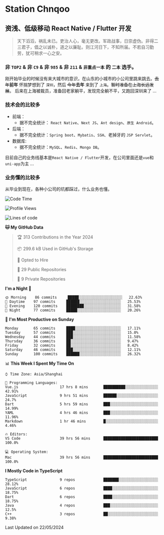 # Station Chnqoo

## 资浅、低级移动 React Native / Flutter 开发

> 天下滔滔，祸乱未已。吏治人心，毫无更改。军政战事，日崇虚伪。非得二三君子，倡之以诚朴，道之以廉耻。则江河日下，不知所届。不若自习勤劳，犹可稍求一心之安。

### 非 `TOP2` & 非 `C9` & 非 `985` & 非 `211` & `非重点一本` 的 `二本` 选手。

刚开始毕业的时候没有来大城市的意识，在山东的小城市的小公司里跳来跳去。~~去年~~**前年** 怀揣梦想到了 `深圳`，然后 ~~今年~~**去年** 来到了 `上海`。~~暂时准备在上海长远发展~~。
后来在上海被裁员，准备回老家躺平，发现完全躺不平，又跑回深圳来了 ...

### 技术会的比较多

- 前端：
  - 据不完全统计： `React Native`、`Next JS`、`Ant design`、`原生 Android`。
- 后端：
  - 据不完全统计：`Spring boot`、`Mybatis`、`SSH`、老掉牙的 `JSP Servlet`。
- 数据库:
  - 据不完全统计：`MySQL`、`Redis`、`Mongo DB`。

目前自己的业务线基本是`React Native / Flutter`开发，在公司里面还是`vue`和`uni-app`为主 ...

### 业务懂的比较多

从毕业到现在，各种小公司的坑都踩过，什么业务也懂。

<!--START_SECTION:waka-->
![Code Time](http://img.shields.io/badge/Code%20Time-5%2C187%20hrs%2056%20mins-blue)

![Profile Views](http://img.shields.io/badge/Profile%20Views-181-blue)

![Lines of code](https://img.shields.io/badge/From%20Hello%20World%20I%27ve%20Written-268%20Thousand%20lines%20of%20code-blue)

**🐱 My GitHub Data** 

> 🏆 313 Contributions in the Year 2024
 > 
> 📦 299.6 kB Used in GitHub's Storage 
 > 
> 💼 Opted to Hire
 > 
> 📜 29 Public Repositories 
 > 
> 🔑 9 Private Repositories  
 > 
**I'm a Night 🦉** 

```text
🌞 Morning    86 commits     █████░░░░░░░░░░░░░░░░░░░░   22.63% 
🌆 Daytime    97 commits     ██████░░░░░░░░░░░░░░░░░░░   25.53% 
🌃 Evening    120 commits    ████████░░░░░░░░░░░░░░░░░   31.58% 
🌙 Night      77 commits     █████░░░░░░░░░░░░░░░░░░░░   20.26%

```
📅 **I'm Most Productive on Sunday** 

```text
Monday       65 commits     ████░░░░░░░░░░░░░░░░░░░░░   17.11% 
Tuesday      57 commits     ███░░░░░░░░░░░░░░░░░░░░░░   15.0% 
Wednesday    44 commits     ███░░░░░░░░░░░░░░░░░░░░░░   11.58% 
Thursday     36 commits     ██░░░░░░░░░░░░░░░░░░░░░░░   9.47% 
Friday       32 commits     ██░░░░░░░░░░░░░░░░░░░░░░░   8.42% 
Saturday     46 commits     ███░░░░░░░░░░░░░░░░░░░░░░   12.11% 
Sunday       100 commits    ██████░░░░░░░░░░░░░░░░░░░   26.32%

```


📊 **This Week I Spent My Time On** 

```text
⌚︎ Time Zone: Asia/Shanghai

💬 Programming Languages: 
Vue.js                   17 hrs 8 mins       ██████████░░░░░░░░░░░░░░░   42.91% 
JavaScript               9 hrs 51 mins       ██████░░░░░░░░░░░░░░░░░░░   24.7% 
Dart                     5 hrs 59 mins       ███░░░░░░░░░░░░░░░░░░░░░░   14.99% 
YAML                     4 hrs 46 mins       ███░░░░░░░░░░░░░░░░░░░░░░   11.96% 
Markdown                 1 hr 46 mins        █░░░░░░░░░░░░░░░░░░░░░░░░   4.46%

🔥 Editors: 
VS Code                  39 hrs 56 mins      █████████████████████████   100.0%

💻 Operating System: 
Mac                      39 hrs 56 mins      █████████████████████████   100.0%

```

**I Mostly Code in TypeScript** 

```text
TypeScript               9 repos             ███████░░░░░░░░░░░░░░░░░░   28.12% 
JavaScript               6 repos             ████░░░░░░░░░░░░░░░░░░░░░   18.75% 
Dart                     6 repos             ████░░░░░░░░░░░░░░░░░░░░░   18.75% 
Java                     4 repos             ███░░░░░░░░░░░░░░░░░░░░░░   12.5% 
C++                      3 repos             ██░░░░░░░░░░░░░░░░░░░░░░░   9.38%

```



 Last Updated on 22/05/2024
<!--END_SECTION:waka-->

<!---
ChenqiaoStation/ChenqiaoStation is a ✨ special ✨ repository because its `README.md` (this file) appears on your GitHub profile.
You can click the Preview link to take a look at your changes.
--->
